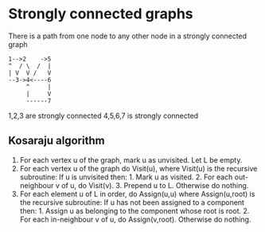 # Strongly connected graphs
There is a path from one node to any other node in a strongly connected graph
```
1-->2    ->5
^  / \  /  |
| V  V /   V
--3->4<----6
     ^     |
     |     V
     ------7
```
1,2,3 are strongly connected
4,5,6,7 is strongly connected

## Kosaraju algorithm
1. For each vertex u of the graph, mark u as unvisited. Let L be empty.
2. For each vertex u of the graph do Visit(u), where Visit(u) is the recursive subroutine:
	If u is unvisited then:
		1. Mark u as visited.
		2. For each out-neighbour v of u, do Visit(v).
		3. Prepend u to L.
	Otherwise do nothing.
3. For each element u of L in order, do Assign(u,u) where Assign(u,root) is the recursive subroutine:
	If u has not been assigned to a component then:
		1. Assign u as belonging to the component whose root is root.
		2. For each in-neighbour v of u, do Assign(v,root).
	Otherwise do nothing.